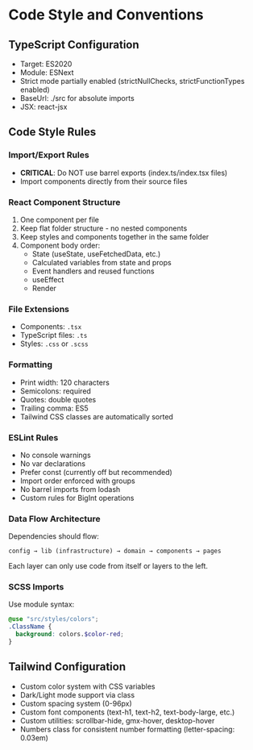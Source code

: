 # Code Style and Conventions

## TypeScript Configuration
- Target: ES2020
- Module: ESNext
- Strict mode partially enabled (strictNullChecks, strictFunctionTypes enabled)
- BaseUrl: ./src for absolute imports
- JSX: react-jsx

## Code Style Rules

### Import/Export Rules
- **CRITICAL**: Do NOT use barrel exports (index.ts/index.tsx files)
- Import components directly from their source files

### React Component Structure
1. One component per file
2. Keep flat folder structure - no nested components
3. Keep styles and components together in the same folder
4. Component body order:
   - State (useState, useFetchedData, etc.)
   - Calculated variables from state and props
   - Event handlers and reused functions
   - useEffect
   - Render

### File Extensions
- Components: `.tsx`
- TypeScript files: `.ts`
- Styles: `.css` or `.scss`

### Formatting
- Print width: 120 characters
- Semicolons: required
- Quotes: double quotes
- Trailing comma: ES5
- Tailwind CSS classes are automatically sorted

### ESLint Rules
- No console warnings
- No var declarations
- Prefer const (currently off but recommended)
- Import order enforced with groups
- No barrel imports from lodash
- Custom rules for BigInt operations

### Data Flow Architecture
Dependencies should flow:
```
config → lib (infrastructure) → domain → components → pages
```
Each layer can only use code from itself or layers to the left.

### SCSS Imports
Use module syntax:
```scss
@use "src/styles/colors";
.ClassName {
  background: colors.$color-red;
}
```

## Tailwind Configuration
- Custom color system with CSS variables
- Dark/Light mode support via class
- Custom spacing system (0-96px)
- Custom font components (text-h1, text-h2, text-body-large, etc.)
- Custom utilities: scrollbar-hide, gmx-hover, desktop-hover
- Numbers class for consistent number formatting (letter-spacing: 0.03em)